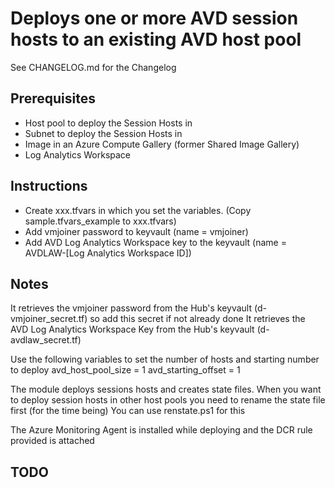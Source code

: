 # Deploys one or more AVD session hosts to an existing AVD host pool

See CHANGELOG.md for the Changelog

## Prerequisites
- Host pool to deploy the Session Hosts in
- Subnet to deploy the Session Hosts in
- Image in an Azure Compute Gallery (former Shared Image Gallery)
- Log Analytics Workspace

## Instructions
- Create xxx.tfvars in which you set the variables. (Copy sample.tfvars_example to xxx.tfvars)
- Add vmjoiner password to keyvault (name = vmjoiner)
- Add AVD Log Analytics Workspace key to the keyvault (name = AVDLAW-[Log Analytics Workspace ID])


## Notes
It retrieves the vmjoiner password from  the Hub's keyvault (d-vmjoiner_secret.tf) so add this secret if not already done
It retrieves the AVD Log Analytics Workspace Key from the Hub's keyvault (d-avdlaw_secret.tf) 

Use the following variables to set the number of hosts and starting number to deploy
avd_host_pool_size              = 1
avd_starting_offset             = 1

The module deploys sessions hosts and creates state files.
When you want to deploy session hosts in other host pools you need to rename the state file first (for the time being)
You can use renstate.ps1 for this

The Azure Monitoring Agent is installed while deploying and the DCR rule provided is attached

## TODO

